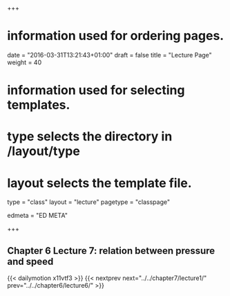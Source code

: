 +++
# information used for ordering pages.
date = "2016-03-31T13:21:43+01:00"
draft = false
title = "Lecture Page"
weight = 40

# information used for selecting templates.
# type selects the directory in /layout/type
# layout selects the template file.

type   = "class"
layout = "lecture"
pagetype = "classpage"





edmeta = "ED META"

+++
## Chapter 6 Lecture 7: relation between pressure and speed
{{< dailymotion x11vtf3 >}}
{{< nextprev next="../../chapter7/lecture1/"     prev="../../chapter6/lecture6/"  >}}

